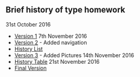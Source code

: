 Brief history of type homework 
------------------------------
31st October 2016
- [Version 1](http://evamariagarcia.github.io/brief-history-of-type/history-of-type.html)
7th November 2016
- [Version 2](http://evamariagarcia.github.io/brief-history-of-type/history-of-type2.html) - Added navigation
- [History List](http://evamariagarcia.github.io/brief-history-of-type/history-list.html)
- [Version 3](http://evamariagarcia.github.io/brief-history-of-type/history-of-type3.html) - Added Pictures 
14th November 2016
- [History Table](http://evamariagarcia.github.io/brief-history-of-type/History-table.html)
21st November 2016
- [Final Version](http://evamariagarcia.github.io/brief-history-of-type/history-of-type5.html)

